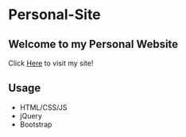 # Personal-Site

## Welcome to my Personal Website
Click [Here](https://tuanle99.github.io/Personal-Site/) to visit my site!

## Usage
- HTML/CSS/JS
- jQuery
- Bootstrap
